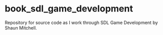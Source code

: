 # book_sdl_game_development
Repository for source code as I work through SDL Game Development by Shaun Mitchell.
